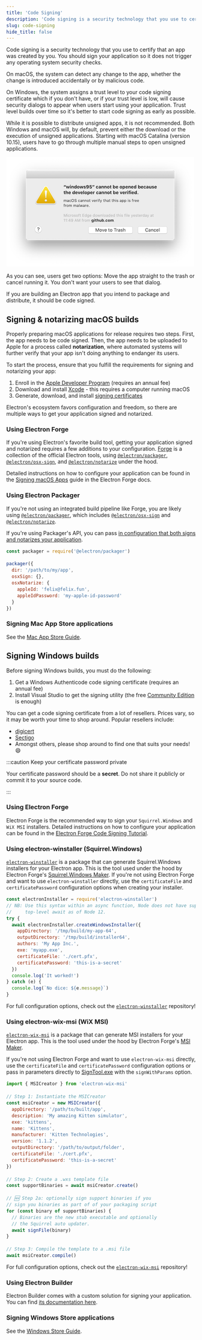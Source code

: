 ```yaml
---
title: 'Code Signing'
description: 'Code signing is a security technology that you use to certify that an app was created by you.'
slug: code-signing
hide_title: false
---
```


Code signing is a security technology that you use to certify that an app was
created by you. You should sign your application so it does not trigger any
operating system security checks.

On macOS, the system can detect any change to the app, whether the change is
introduced accidentally or by malicious code.

On Windows, the system assigns a trust level to your code signing certificate
which if you don't have, or if your trust level is low, will cause security
dialogs to appear when users start using your application. Trust level builds
over time so it's better to start code signing as early as possible.

While it is possible to distribute unsigned apps, it is not recommended. Both
Windows and macOS will, by default, prevent either the download or the execution
of unsigned applications. Starting with macOS Catalina (version 10.15), users
have to go through multiple manual steps to open unsigned applications.

![macOS Catalina Gatekeeper warning: The app cannot be opened because the developer cannot be verified](../images/gatekeeper.png)

As you can see, users get two options: Move the app straight to the trash or
cancel running it. You don't want your users to see that dialog.

If you are building an Electron app that you intend to package and distribute,
it should be code signed.

## Signing & notarizing macOS builds

Properly preparing macOS applications for release requires two steps. First, the
app needs to be code signed. Then, the app needs to be uploaded to Apple for a
process called **notarization**, where automated systems will further verify that
your app isn't doing anything to endanger its users.

To start the process, ensure that you fulfill the requirements for signing and
notarizing your app:

1. Enroll in the [Apple Developer Program][] (requires an annual fee)
2. Download and install [Xcode][] - this requires a computer running macOS
3. Generate, download, and install [signing certificates][]

Electron's ecosystem favors configuration and freedom, so there are multiple
ways to get your application signed and notarized.

### Using Electron Forge

If you're using Electron's favorite build tool, getting your application signed
and notarized requires a few additions to your configuration. [Forge](https://electronforge.io) is a
collection of the official Electron tools, using [`@electron/packager`][],
[`@electron/osx-sign`][], and [`@electron/notarize`][] under the hood.

Detailed instructions on how to configure your application can be found in the
[Signing macOS Apps](https://www.electronforge.io/guides/code-signing/code-signing-macos) guide in
the Electron Forge docs.

### Using Electron Packager

If you're not using an integrated build pipeline like Forge, you
are likely using [`@electron/packager`][], which includes [`@electron/osx-sign`][] and
[`@electron/notarize`][].

If you're using Packager's API, you can pass [in configuration that both signs
and notarizes your application](https://electron.github.io/packager/main/interfaces/electronpackager.options.html).

```js @ts-nocheck
const packager = require('@electron/packager')

packager({
  dir: '/path/to/my/app',
  osxSign: {},
  osxNotarize: {
    appleId: 'felix@felix.fun',
    appleIdPassword: 'my-apple-id-password'
  }
})
```

### Signing Mac App Store applications

See the [Mac App Store Guide][].

## Signing Windows builds

Before signing Windows builds, you must do the following:

1. Get a Windows Authenticode code signing certificate (requires an annual fee)
2. Install Visual Studio to get the signing utility (the free [Community
   Edition](https://visualstudio.microsoft.com/vs/community/) is enough)

You can get a code signing certificate from a lot of resellers. Prices vary, so
it may be worth your time to shop around. Popular resellers include:

- [digicert](https://www.digicert.com/dc/code-signing/microsoft-authenticode.htm)
- [Sectigo](https://sectigo.com/ssl-certificates-tls/code-signing)
- Amongst others, please shop around to find one that suits your needs! 😄

:::caution Keep your certificate password private

Your certificate password should be a **secret**. Do not share it publicly or
commit it to your source code.

:::

### Using Electron Forge

Electron Forge is the recommended way to sign your `Squirrel.Windows` and `WiX MSI` installers. Detailed instructions on how to configure your application can be found in the [Electron Forge Code Signing Tutorial](https://www.electronforge.io/guides/code-signing/code-signing-macos).

### Using electron-winstaller (Squirrel.Windows)

[`electron-winstaller`][] is a package that can generate Squirrel.Windows installers for your
Electron app. This is the tool used under the hood by Electron Forge's
[Squirrel.Windows Maker][maker-squirrel]. If you're not using Electron Forge and want to use
`electron-winstaller` directly, use the `certificateFile` and `certificatePassword` configuration
options when creating your installer.

```js {10-11} @ts-nocheck
const electronInstaller = require('electron-winstaller')
// NB: Use this syntax within an async function, Node does not have support for
//     top-level await as of Node 12.
try {
  await electronInstaller.createWindowsInstaller({
    appDirectory: '/tmp/build/my-app-64',
    outputDirectory: '/tmp/build/installer64',
    authors: 'My App Inc.',
    exe: 'myapp.exe',
    certificateFile: './cert.pfx',
    certificatePassword: 'this-is-a-secret'
  })
  console.log('It worked!')
} catch (e) {
  console.log(`No dice: ${e.message}`)
}
```

For full configuration options, check out the [`electron-winstaller`][] repository!

### Using electron-wix-msi (WiX MSI)

[`electron-wix-msi`][] is a package that can generate MSI installers for your
Electron app. This is the tool used under the hood by Electron Forge's [MSI Maker][maker-msi].

If you're not using Electron Forge and want to use `electron-wix-msi` directly, use the
`certificateFile` and `certificatePassword` configuration options
or pass in parameters directly to [SignTool.exe][] with the `signWithParams` option.

```js {12-13} @ts-nocheck
import { MSICreator } from 'electron-wix-msi'

// Step 1: Instantiate the MSICreator
const msiCreator = new MSICreator({
  appDirectory: '/path/to/built/app',
  description: 'My amazing Kitten simulator',
  exe: 'kittens',
  name: 'Kittens',
  manufacturer: 'Kitten Technologies',
  version: '1.1.2',
  outputDirectory: '/path/to/output/folder',
  certificateFile: './cert.pfx',
  certificatePassword: 'this-is-a-secret'
})

// Step 2: Create a .wxs template file
const supportBinaries = await msiCreator.create()

// 🆕 Step 2a: optionally sign support binaries if you
// sign you binaries as part of of your packaging script
for (const binary of supportBinaries) {
  // Binaries are the new stub executable and optionally
  // the Squirrel auto updater.
  await signFile(binary)
}

// Step 3: Compile the template to a .msi file
await msiCreator.compile()
```

For full configuration options, check out the [`electron-wix-msi`][] repository!

### Using Electron Builder

Electron Builder comes with a custom solution for signing your application. You
can find [its documentation here](https://www.electron.build/code-signing).

### Signing Windows Store applications

See the [Windows Store Guide][].

[apple developer program]: https://developer.apple.com/programs/
[`@electron/osx-sign`]: https://github.com/electron/osx-sign
[`@electron/packager`]: https://github.com/electron/packager
[`@electron/notarize`]: https://github.com/electron/notarize
[`electron-winstaller`]: https://github.com/electron/windows-installer
[`electron-wix-msi`]: https://github.com/electron-userland/electron-wix-msi
[xcode]: https://developer.apple.com/xcode
[signing certificates]: https://developer.apple.com/support/certificates/
[mac app store guide]: latest/tutorial/mac-app-store-submission-guide.md
[windows store guide]: latest/tutorial/windows-store-guide.md
[maker-squirrel]: https://www.electronforge.io/config/makers/squirrel.windows
[maker-msi]: https://www.electronforge.io/config/makers/wix-msi
[signtool.exe]: https://learn.microsoft.com/en-us/dotnet/framework/tools/signtool-exe
